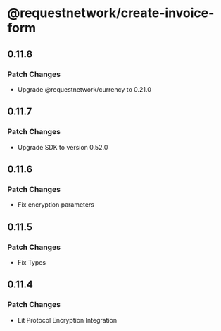 # @requestnetwork/create-invoice-form

## 0.11.8

### Patch Changes

- Upgrade @requestnetwork/currency to 0.21.0

## 0.11.7

### Patch Changes

- Upgrade SDK to version 0.52.0

## 0.11.6

### Patch Changes

- Fix encryption parameters

## 0.11.5

### Patch Changes

- Fix Types

## 0.11.4

### Patch Changes

- Lit Protocol Encryption Integration

